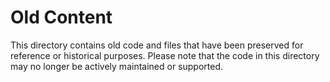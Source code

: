 # Old Content

This directory contains old code and files that have been preserved for reference or historical purposes. Please note that the code in this directory may no longer be actively maintained or supported.